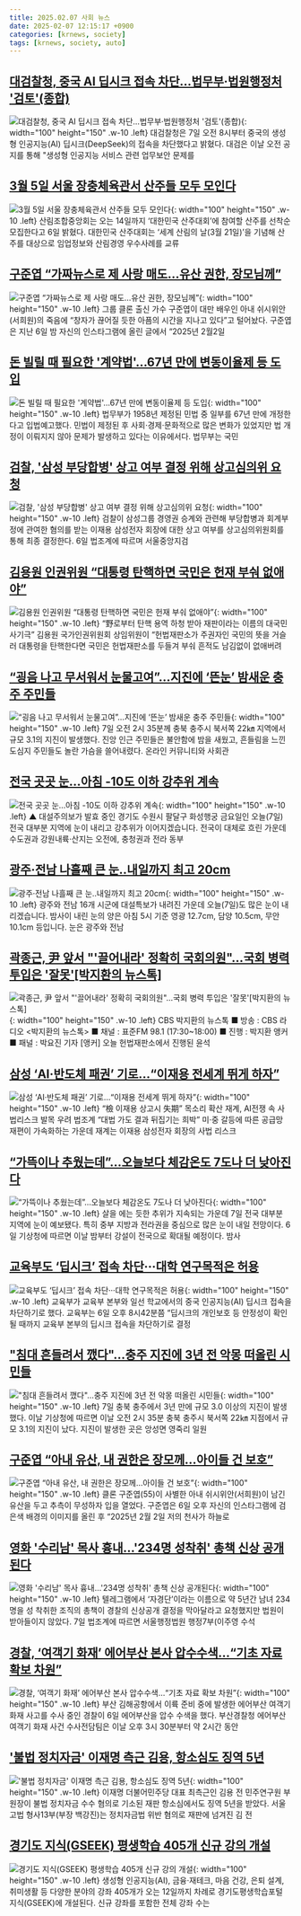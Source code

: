 ```yaml
---
title: 2025.02.07 사회 뉴스
date: 2025-02-07 12:15:17 +0900
categories: [krnews, society]
tags: [krnews, society, auto]
---
```

## [대검찰청, 중국 AI 딥시크 접속 차단…법무부·법원행정처 '검토'(종합)](https://n.news.naver.com/mnews/article/003/0013053024)

![대검찰청, 중국 AI 딥시크 접속 차단…법무부·법원행정처 '검토'(종합)](https://mimgnews.pstatic.net/image/origin/003/2025/02/07/13053024.jpg?type=nf220_150){: width="100" height="150" .w-10 .left}
대검찰청은 7일 오전 8시부터 중국의 생성형 인공지능(AI) 딥시크(DeepSeek)의 접속을 차단했다고 밝혔다. 대검은 이날 오전 공지를 통해 "생성형 인공지능 서비스 관련 업무보안 문제를

## [3월 5일 서울 장충체육관서 산주들 모두 모인다](https://n.news.naver.com/mnews/article/018/0005937602)

![3월 5일 서울 장충체육관서 산주들 모두 모인다](https://mimgnews.pstatic.net/image/origin/018/2025/02/06/5937602.jpg?type=nf220_150){: width="100" height="150" .w-10 .left}
산림조합중앙회는 오는 14일까지 ‘대한민국 산주대회’에 참여할 산주를 선착순 모집한다고 6일 밝혔다. 대한민국 산주대회는 ‘세계 산림의 날(3월 21일)’을 기념해 산주를 대상으로 임업정보와 산림경영 우수사례를 교류

## [구준엽 “가짜뉴스로 제 사랑 매도…유산 권한, 장모님께”](https://n.news.naver.com/mnews/article/028/0002729914)

![구준엽 “가짜뉴스로 제 사랑 매도…유산 권한, 장모님께”](https://mimgnews.pstatic.net/image/origin/028/2025/02/07/2729914.jpg?type=nf220_150){: width="100" height="150" .w-10 .left}
그룹 클론 출신 가수 구준엽이 대만 배우인 아내 쉬시위안(서희원)의 죽음에 “창자가 끊어질 듯한 아픔의 시간을 지나고 있다”고 털어놨다. 구준엽은 지난 6일 밤 자신의 인스타그램에 올린 글에서 “2025년 2월2일

## [돈 빌릴 때 필요한 '계약법'…67년 만에 변동이율제 등 도입](https://n.news.naver.com/mnews/article/008/0005150087)

![돈 빌릴 때 필요한 '계약법'…67년 만에 변동이율제 등 도입](https://mimgnews.pstatic.net/image/origin/008/2025/02/07/5150087.jpg?type=nf220_150){: width="100" height="150" .w-10 .left}
법무부가 1958년 제정된 민법 중 일부를 67년 만에 개정한다고 입법예고했다. 민법이 제정된 후 사회·경제·문화적으로 많은 변화가 있었지만 법 개정이 이뤄지지 않아 문제가 발생하고 있다는 이유에서다. 법무부는 국민

## [검찰, '삼성 부당합병' 상고 여부 결정 위해 상고심의위 요청](https://n.news.naver.com/mnews/article/003/0013052124)

![검찰, '삼성 부당합병' 상고 여부 결정 위해 상고심의위 요청](https://mimgnews.pstatic.net/image/origin/003/2025/02/06/13052124.jpg?type=nf220_150){: width="100" height="150" .w-10 .left}
검찰이 삼성그룹 경영권 승계와 관련해 부당합병과 회계부정에 관여한 혐의를 받는 이재용 삼성전자 회장에 대한 상고 여부를 상고심의위원회를 통해 최종 결정한다. 6일 법조계에 따르며 서울중앙지검

## [김용원 인권위원 “대통령 탄핵하면 국민은 헌재 부숴 없애야”](https://n.news.naver.com/mnews/article/022/0004008464)

![김용원 인권위원 “대통령 탄핵하면 국민은 헌재 부숴 없애야”](https://mimgnews.pstatic.net/image/origin/022/2025/02/06/4008464.jpg?type=nf220_150){: width="100" height="150" .w-10 .left}
“野로부터 탄핵 용역 하청 받아 재판이라는 이름의 대국민사기극” 김용원 국가인권위원회 상임위원이 “헌법재판소가 주권자인 국민의 뜻을 거슬러 대통령을 탄핵한다면 국민은 헌법재판소를 두들겨 부숴 흔적도 남김없이 없애버려

## [“굉음 나고 무서워서 눈물고여”…지진에 ‘뜬눈’ 밤새운 충주 주민들](https://n.news.naver.com/mnews/article/009/0005440002)

![“굉음 나고 무서워서 눈물고여”…지진에 ‘뜬눈’ 밤새운 충주 주민들](https://mimgnews.pstatic.net/image/origin/009/2025/02/07/5440002.jpg?type=nf220_150){: width="100" height="150" .w-10 .left}
7일 오전 2시 35분께 충북 충주시 북서쪽 22㎞ 지역에서 규모 3.1의 지진이 발생했다. 진앙 인근 주민들은 불안함에 밤을 새웠고, 흔들림을 느낀 도심지 주민들도 놀란 가슴을 쓸어내렸다. 온라인 커뮤니티와 사회관

## [전국 곳곳 눈…아침 -10도 이하 강추위 계속](https://n.news.naver.com/mnews/article/055/0001229540)

![전국 곳곳 눈…아침 -10도 이하 강추위 계속](https://mimgnews.pstatic.net/image/origin/055/2025/02/07/1229540.jpg?type=nf220_150){: width="100" height="150" .w-10 .left}
▲ 대설주의보가 발효 중인 경기도 수원시 팔달구 화성행궁 금요일인 오늘(7일) 전국 대부분 지역에 눈이 내리고 강추위가 이어지겠습니다. 전국이 대체로 흐린 가운데 수도권과 강원내륙·산지는 오전에, 충청권과 전라 동부

## [광주·전남 나흘째 큰 눈..내일까지 최고 20cm](https://n.news.naver.com/mnews/article/660/0000078882)

![광주·전남 나흘째 큰 눈..내일까지 최고 20cm](https://mimgnews.pstatic.net/image/origin/660/2025/02/07/78882.jpg?type=nf220_150){: width="100" height="150" .w-10 .left}
광주와 전남 16개 시군에 대설특보가 내려진 가운데 오늘(7일)도 많은 눈이 내리겠습니다. 밤사이 내린 눈의 양은 아침 5시 기준 영광 12.7cm, 담양 10.5cm, 무안 10.1cm 등입니다. 눈은 광주와 전남

## [곽종근, 尹 앞서 "'끌어내라' 정확히 국회의원"…국회 병력 투입은 '잘못'[박지환의 뉴스톡]](https://n.news.naver.com/mnews/article/079/0003989118)

![곽종근, 尹 앞서 "'끌어내라' 정확히 국회의원"…국회 병력 투입은 '잘못'[박지환의 뉴스톡]](https://mimgnews.pstatic.net/image/origin/079/2025/02/06/3989118.jpg?type=nf220_150){: width="100" height="150" .w-10 .left}
CBS 박지환의 뉴스톡 ■ 방송 : CBS 라디오 <박지환의 뉴스톡> ■ 채널 : 표준FM 98.1 (17:30~18:00) ■ 진행 : 박지환 앵커 ■ 패널 : 박요진 기자 [앵커] 오늘 헌법재판소에서 진행된 윤석

## [삼성 ‘AI·반도체 패권’ 기로…“이재용 전세계 뛰게 하자”](https://n.news.naver.com/mnews/article/016/0002424882)

![삼성 ‘AI·반도체 패권’ 기로…“이재용 전세계 뛰게 하자”](https://mimgnews.pstatic.net/image/origin/016/2025/02/06/2424882.jpg?type=nf220_150){: width="100" height="150" .w-10 .left}
“檢 이재용 상고시 失期” 목소리 확산 재계, AI전쟁 속 사법리스크 발목 우려 법조계 “대법 가도 결과 뒤집기는 희박” 미·중 갈등에 따른 공급망 재편이 가속화하는 가운데 재계는 이재용 삼성전자 회장의 사법 리스크

## [“가뜩이나 추웠는데”...오늘보다 체감온도 7도나 더 낮아진다](https://n.news.naver.com/mnews/article/009/0005439824)

![“가뜩이나 추웠는데”...오늘보다 체감온도 7도나 더 낮아진다](https://mimgnews.pstatic.net/image/origin/009/2025/02/06/5439824.jpg?type=nf220_150){: width="100" height="150" .w-10 .left}
살을 에는 듯한 추위가 지속되는 가운데 7일 전국 대부분 지역에 눈이 예보됐다. 특히 중부 지방과 전라권을 중심으로 많은 눈이 내일 전망이다. 6일 기상청에 따르면 이날 밤부터 강설이 전국으로 확대될 예정이다. 밤사

## [교육부도 ‘딥시크’ 접속 차단···대학 연구목적은 허용](https://n.news.naver.com/mnews/article/032/0003349572)

![교육부도 ‘딥시크’ 접속 차단···대학 연구목적은 허용](https://mimgnews.pstatic.net/image/origin/032/2025/02/06/3349572.jpg?type=nf220_150){: width="100" height="150" .w-10 .left}
교육부가 교육부 본부와 일선 학교에서의 중국 인공지능(AI) 딥시크 접속을 차단하기로 했다. 교육부는 6일 오후 8시42분쯤 “딥시크의 개인보호 등 안정성이 확인될 때까지 교육부 본부의 딥시크 접속을 차단하기로 결정

## ["침대 흔들려서 깼다"…충주 지진에 3년 전 악몽 떠올린 시민들](https://n.news.naver.com/mnews/article/025/0003419246)

!["침대 흔들려서 깼다"…충주 지진에 3년 전 악몽 떠올린 시민들](https://mimgnews.pstatic.net/image/origin/025/2025/02/07/3419246.jpg?type=nf220_150){: width="100" height="150" .w-10 .left}
7일 충북 충주에서 3년 만에 규모 3.0 이상의 지진이 발생했다. 이날 기상청에 따르면 이날 오전 2시 35분 충북 충주시 북서쪽 22㎞ 지점에서 규모 3.1의 지진이 났다. 지진이 발생한 곳은 앙성면 영죽리 일원

## [구준엽 “아내 유산, 내 권한은 장모께…아이들 건 보호”](https://n.news.naver.com/mnews/article/020/0003613878)

![구준엽 “아내 유산, 내 권한은 장모께…아이들 건 보호”](https://mimgnews.pstatic.net/image/origin/020/2025/02/07/3613878.jpg?type=nf220_150){: width="100" height="150" .w-10 .left}
클론 구준엽(55)이 사별한 아내 쉬시위안(서희원)이 남긴 유산을 두고 추측이 무성하자 입을 열었다. 구준엽은 6일 오후 자신의 인스타그램에 검은색 배경의 이미지를 올린 후 “2025년 2월 2일 저의 천사가 하늘로

## [영화 '수리남' 목사 흉내…'234명 성착취' 총책 신상 공개된다](https://n.news.naver.com/mnews/article/025/0003419263)

![영화 '수리남' 목사 흉내…'234명 성착취' 총책 신상 공개된다](https://mimgnews.pstatic.net/image/origin/025/2025/02/07/3419263.jpg?type=nf220_150){: width="100" height="150" .w-10 .left}
텔레그램에서 ‘자경단’이라는 이름으로 약 5년간 남녀 234명을 성 착취한 조직의 총책이 경찰의 신상공개 결정을 막아달라고 요청했지만 법원이 받아들이지 않았다. 7일 법조계에 따르면 서울행정법원 행정7부(이주영 수석

## [경찰, ‘여객기 화재’ 에어부산 본사 압수수색…“기초 자료 확보 차원”](https://n.news.naver.com/mnews/article/081/0003516054)

![경찰, ‘여객기 화재’ 에어부산 본사 압수수색…“기초 자료 확보 차원”](https://mimgnews.pstatic.net/image/origin/081/2025/02/06/3516054.jpg?type=nf220_150){: width="100" height="150" .w-10 .left}
부산 김해공항에서 이륙 준비 중에 발생한 에어부산 여객기 화재 사고를 수사 중인 경찰이 6일 에어부산을 압수 수색을 했다. 부산경찰청 에어부산 여객기 화재 사건 수사전담팀은 이날 오후 3시 30분부터 약 2시간 동안

## ['불법 정치자금' 이재명 측근 김용, 항소심도 징역 5년](https://n.news.naver.com/mnews/article/469/0000847554)

!['불법 정치자금' 이재명 측근 김용, 항소심도 징역 5년](https://mimgnews.pstatic.net/image/origin/469/2025/02/06/847554.jpg?type=nf220_150){: width="100" height="150" .w-10 .left}
이재명 더불어민주당 대표 최측근인 김용 전 민주연구원 부원장이 불법 정치자금 수수 혐의로 기소된 재판 항소심에서도 징역 5년을 받았다. 서울고법 형사13부(부장 백강진)는 정치자금법 위반 혐의로 재판에 넘겨진 김 전

## [경기도 지식(GSEEK) 평생학습 405개 신규 강의 개설](https://n.news.naver.com/mnews/article/016/0002425208)

![경기도 지식(GSEEK) 평생학습 405개 신규 강의 개설](https://mimgnews.pstatic.net/image/origin/016/2025/02/07/2425208.jpg?type=nf220_150){: width="100" height="150" .w-10 .left}
생성형 인공지능(AI), 금융·재테크, 마음 건강, 은퇴 설계, 취미생활 등 다양한 분야의 강좌 405개가 오는 12일까지 차례로 경기도평생학습포털 지식(GSEEK)에 개설된다. 신규 강좌를 포함한 전체 강좌 수는

